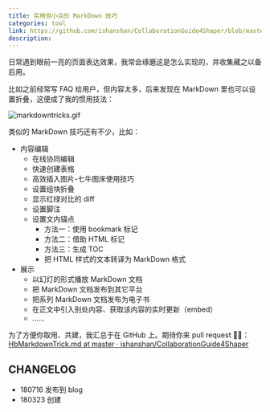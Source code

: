 ```yaml
---
title: 实用但小众的 MarkDown 技巧
categories: tool
link: https://github.com/ishanshan/CollaborationGuide4Shaper/blob/master/CONTENT/HbMarkdownTrick.md
description:
---
```




日常遇到眼前一亮的页面表达效果，我常会琢磨这是怎么实现的，并收集藏之以备后用。<!-- more -->

比如之前经常写 FAQ 给用户，但内容太多，后来发现在 MarkDown 里也可以设置折叠，这便成了我的惯用技法：

![markdowntricks.gif](http://ishanshan.qiniudn.com/share/markdowntricks.gif?imageView2/2/w/700)

类似的 MarkDown 技巧还有不少，比如：

* 内容编辑
	* 在线协同编辑
	* 快速创建表格
	* 高效插入图片-七牛图床使用技巧
	* 设置组块折叠
	* 显示红绿对比的 diff
	* 设置脚注
	* 设置文内锚点
		* 方法一：使用 bookmark 标记
		* 方法二：借助 HTML 标记
		* 方法三：生成 TOC
		* 把 HTML 样式的文本转译为 MarkDown 格式
* 展示
	* 以幻灯的形式播放 MarkDown 文档
	* 把 MarkDown 文档发布到其它平台
	* 把系列 MarkDown 文档发布为电子书
	* 在正文中引入别处内容、获取该内容的实时更新（embed）
	* ……

为了方便你取用、共建，我汇总于在 GitHub 上。期待你来 pull request 🙋🏻：
[HbMarkdownTrick.md at master · ishanshan/CollaborationGuide4Shaper](https://github.com/ishanshan/CollaborationGuide4Shaper/blob/master/CONTENT/HbMarkdownTrick.md)


## CHANGELOG

- 180716 发布到 blog
- 180323 创建
